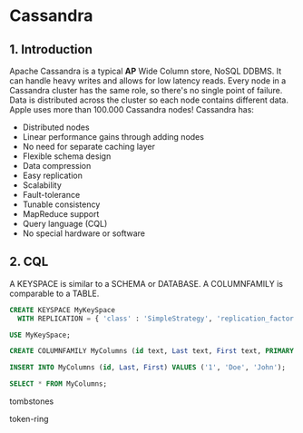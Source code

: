 # Cassandra

## 1. Introduction

Apache Cassandra is a typical **AP** Wide Column store, NoSQL DDBMS. It can handle heavy writes and allows for low latency reads. Every node in a Cassandra cluster has the same role, so there's no single point of failure. Data is distributed across the cluster so each node contains different data. Apple uses more than 100.000 Cassandra nodes! Cassandra has:

* Distributed nodes
* Linear performance gains through adding nodes
* No need for separate caching layer
* Flexible schema design
* Data compression
* Easy replication
* Scalability
* Fault-tolerance
* Tunable consistency
* MapReduce support
* Query language \(CQL\)
* No special hardware or software

## 2. CQL

A KEYSPACE is similar to a SCHEMA or DATABASE. A COLUMNFAMILY is comparable to a TABLE.

```sql
CREATE KEYSPACE MyKeySpace
  WITH REPLICATION = { 'class' : 'SimpleStrategy', 'replication_factor' : 3 };

USE MyKeySpace;

CREATE COLUMNFAMILY MyColumns (id text, Last text, First text, PRIMARY KEY(id));

INSERT INTO MyColumns (id, Last, First) VALUES ('1', 'Doe', 'John');

SELECT * FROM MyColumns;
```

  


tombstones

token-ring





